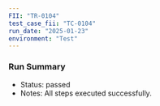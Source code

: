 ```yaml
---
FII: "TR-0104"
test_case_fii: "TC-0104"
run_date: "2025-01-23"
environment: "Test"
---
```


### Run Summary
- Status: passed
- Notes: All steps executed successfully.